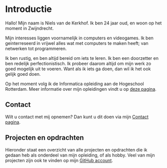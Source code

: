 # Introductie

Hallo! Mijn naam is Niels van de Kerkhof. Ik ben 24 jaar oud, en woon op het moment in Zwijndrecht.

Mijn interesses liggen voornamelijk in computers en videogames. Ik ben geinterreseerd in vrijwel alles wat met computers te maken heeft; van netwerken tot programmeren.

Ik ben rustig, en ben altijd bereid om iets te leren. Ik ben een doorzetter en ben redelijk perfectionistisch. Ik probeer daarom altijd om mijn werk zo goed mogelijk uit te voeren. Want als ik iets ga doen, dan wil ik het ook gelijk goed doen.

Op het moment volg ik de Informatica opleiding aan de Hogeschool Rotterdam. Meer informatie over mijn opleidingen vindt u op [deze pagina](Content/Studies).

## Contact
Wilt u contact met mij opnemen? Dan kunt u dit doen via mijn [Contact pagina](Contact).

## Projecten en opdrachten
Hieronder staat een overzicht van alle projecten en opdrachten die ik gedaan heb als onderdeel van mijn opleiding, of als hobby. Veel van mijn projecten zijn ook te vinden op mijn [GitHub account](https://github.com/TehNolz).
